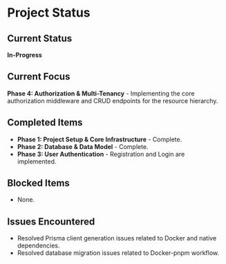 # Project Status

## Current Status
**In-Progress**

## Current Focus
**Phase 4: Authorization & Multi-Tenancy** - Implementing the core authorization middleware and CRUD endpoints for the resource hierarchy.

## Completed Items
- **Phase 1: Project Setup & Core Infrastructure** - Complete.
- **Phase 2: Database & Data Model** - Complete.
- **Phase 3: User Authentication** - Registration and Login are implemented.

## Blocked Items
- None.

## Issues Encountered
- Resolved Prisma client generation issues related to Docker and native dependencies.
- Resolved database migration issues related to Docker-pnpm workflow. 